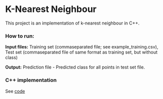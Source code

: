 # K-Nearest Neighbour

This project is an implementation of k-nearest neighbour in C++.



### How to run:

**Input files:** Training set (commaseparated file; see example_training.csv), Test set (commaseparated file of same format as training set, but without class)

**Output:** Prediction file - Predicted class for all points in test set file.


### C++ implementation

See [code](code/main.cpp)
